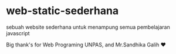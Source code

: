 # web-static-sederhana
sebuah website sederhana untuk menampung semua pembelajaran javascript

Big thank's for Web Programing UNPAS, and Mr.Sandhika Galih ❤
